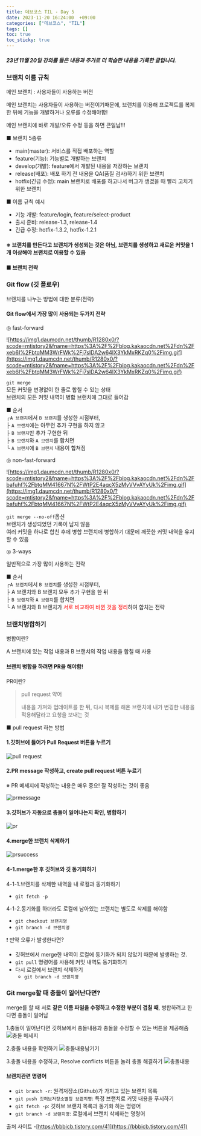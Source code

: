 ```yaml
---
title: 데브코스 TIL - Day 5
date: 2023-11-20 16:24:00  +09:00
categories: ["데브코스", "TIL"]
tags: []
toc: true
toc_sticky: true
---
```


##### 23년 11월 20일 강의를 들은 내용과 추가로 더 학습한 내용을 기록한 글입니다.

### 브랜치 이름 규칙

메인 브랜치 : 사용자들이 사용하는 버전

메인 브랜치는 사용자들이 사용하는 버전이기때문에, 브랜치를 이용해 프로젝트를 복제한 뒤에 기능을 개발하거나 오류를 수정해야함!

메인 브랜치에 바로 개발/오류 수정 등을 하면 큰일남!!!

■ 브랜치 5종류

- main(master): 서비스를 직접 배포하는 역할
- feature(기능): 기능별로 개발하는 브랜치
- develop(개발): feature에서 개발된 내용을 저장하는 브랜치
- release(배포): 배포 하기 전 내용을 QA(품질 검사)하기 위한 브랜치
- hotfix(긴급 수정): main 브랜치로 배포를 하고나서 버그가 생겼을 때 빨리 고치기 위한 브랜치

■ 이름 규칙 예시

- 기능 개발: feature/login, feature/select-product
- 출시 준비: release-1.3, release-1.4
- 긴급 수정: hotfix-1.3.2, hotfix-1.2.1

#### ※ 브랜치를 만든다고 브랜치가 생성되는 것은 아님, 브랜치를 생성하고 새로운 커밋을 1개 이상해야 브랜치로 이용할 수 있음

#### ■ 브랜치 전략

### Git flow (깃 플로우)

브랜치를 나누는 방법에 대한 분류(전략)

#### Git flow에서 가장 많이 사용되는 두가지 전략

◎ fast-forward

![https://img1.daumcdn.net/thumb/R1280x0/?scode=mtistory2&fname=https%3A%2F%2Fblog.kakaocdn.net%2Fdn%2Fxeb6I%2FbtqMM3WrFWk%2Fj7sIDA2w64IX3YkMxRKZq0%2Fimg.gif](https://img1.daumcdn.net/thumb/R1280x0/?scode=mtistory2&fname=https%3A%2F%2Fblog.kakaocdn.net%2Fdn%2Fxeb6I%2FbtqMM3WrFWk%2Fj7sIDA2w64IX3YkMxRKZq0%2Fimg.gif)

`git merge`  
모든 커밋을 변경없이 한 줄로 합칠 수 있는 상태  
브랜치의 모든 커밋 내역이 병합 브랜치에 그대로 들어감

■ 순서  
┌`A 브랜치`에서 `B 브랜치`를 생성한 시점부터,  
├ `A 브랜치`에는 아무런 추가 구현을 하지 않고  
├ `B 브랜치`만 추가 구현한 뒤  
├ `B 브랜치`와 `A 브랜치`를 합치면  
└ `A 브랜치`에 `B 브랜치` 내용이 합쳐짐

◎ non-fast-forward

![https://img1.daumcdn.net/thumb/R1280x0/?scode=mtistory2&fname=https%3A%2F%2Fblog.kakaocdn.net%2Fdn%2Fbafuhf%2FbtqMM41667N%2FWtP2E4aqcX5zMyVVvAYyUk%2Fimg.gif](https://img1.daumcdn.net/thumb/R1280x0/?scode=mtistory2&fname=https%3A%2F%2Fblog.kakaocdn.net%2Fdn%2Fbafuhf%2FbtqMM41667N%2FWtP2E4aqcX5zMyVVvAYyUk%2Fimg.gif)

`git merge --no-off`옵션  
브랜치가 생성되었던 기록이 남지 않음  
여러 커밋을 하나로 합친 후에 병합 브랜치에 병합하기 대문에 깨끗한 커밋 내역을 유지할 수 있음

◎ 3-ways

일반적으로 가장 많이 사용하는 전략

■ 순서  
┌`A 브랜치`에서 `B 브랜치`를 생성한 시점부터,  
├ A 브랜치와 B 브랜치 모두 추가 구현을 한 뒤  
├ `B 브랜치`와 `A 브랜치`를 합치면  
└ A 브랜치와 B 브랜치가 <span style="color:red">서로 비교하여 바뀐 것을 정리</span>하여 합치는 전략

### 브랜치병합하기

병합이란?

A 브랜치에 있는 작업 내용과 B 브랜치의 작업 내용을 합칠 때 사용

#### 브랜치 병합을 하려면 PR을 해야함!

PR이란?

> pull request 약어
>
> 내용을 가져와 업데이트를 한 뒤, 다시 복제를 해온 브랜치에 내가 변경한 내용을 적용해달라고 요청을 보내는 것

■ pull request 하는 방법

#### 1.깃허브에 들어가 Pull Request 버튼을 누르기

![pull request](https://github.com/hyemin12/react-vite-myDashboard/assets/66300732/c5c339f0-4ac9-4a2a-aa03-a92d3f1b7285)

#### 2.PR message 작성하고, create pull request 버튼 누르기

※ PR 메세지에 작성하는 내용은 매우 중요! 잘 작성하는 것이 좋음

![prmessage](https://github.com/hyemin12/react-vite-myDashboard/assets/66300732/c032e750-58b8-4c81-8c45-641e0e7178cc)

#### 3.깃허브가 자동으로 충돌이 일어나는지 확인, 병합하기

![pr](https://github.com/hyemin12/react-vite-myDashboard/assets/66300732/072fa145-2fd7-4826-bea7-09958ed35187)

#### 4.merge한 브랜치 삭제하기

![prsuccess](https://github.com/hyemin12/react-vite-myDashboard/assets/66300732/3ed937a9-6498-4f6e-9703-e6a25870bb44)

#### 4-1.merge한 후 깃허브와 깃 동기화하기

4-1-1.브랜치를 삭제한 내역을 내 로컬과 동기화하기

- `git fetch -p`

4-1-2.동기화를 하더라도 로컬에 남아있는 브랜치는 별도로 삭제를 해야함

- `git checkout 브랜치명`
- `git branch -d 브랜치명`

❗ 만약 오류가 발생한다면?

- 깃허브에서 merge한 내역이 로컬에 동기화가 되지 않았기 때문에 발생하는 것.
- `git pull` 명령어를 사용해 커밋 내역도 동기화하기
- 다시 로컬에서 브랜치 삭제하기
  - `git branch -d 브랜치명`

### Git merge할 때 충돌이 일어난다면?

merge를 할 때 서로 **같은 이름 파일을 수정하고 수정한 부분이 겹칠 때**, 병합하려고 한다면 충돌이 일어남

1.충돌이 일어난다면 깃허브에서 충돌내용과 충돌을 수정할 수 있는 버튼을 제공해줌
![충돌 메세지](https://github.com/hyemin12/react-vite-myDashboard/assets/66300732/c3e97533-6a13-4bdc-9133-a3ff25654aba)

2.충돌 내용을 확인하기
![충돌내용남기기](https://github.com/hyemin12/react-vite-myDashboard/assets/66300732/80ef1406-b66c-4f64-9da0-fea05de44ded)

3.충돌 내용을 수정하고, Resolve conflicts 버튼을 눌러 충돌 해결하기
![충돌내용](https://github.com/hyemin12/react-vite-myDashboard/assets/66300732/4eb7dd73-38f0-4a35-96db-36fab43f9b6c)

#### 브랜치관련 명령어

- `git branch -r`: 원격저장소(Github)가 가지고 있는 브랜치 목록
- `git push 깃허브저장소별칭 브랜치명`: 특정 브랜치로 커밋 내용을 푸시하기
- `git fetch -p`: 깃허브 브랜치 목록과 동기화 하는 명령어
- `git branch -d 브랜치명`: 로컬에서 브랜치 삭제하는 명령어

출처 사이트 -[https://bbbicb.tistory.com/41](https://bbbicb.tistory.com/41)
